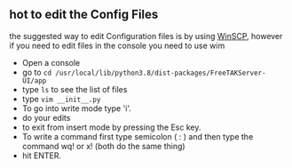 
## hot to edit the Config Files
the suggested way to edit Configuration files is by using [WinSCP](https://freetakteam.github.io/FreeTAKServer-User-Docs/Installation/Tools/), however if you need to edit files in the console you need to use wim  
 * Open a console
 * go to ```cd /usr/local/lib/python3.8/dist-packages/FreeTAKServer-UI/app```
 * type ```ls``` to see the list of files
 * type ```vim __init__.py```
 *  To go into write mode type 'i'.
 *  do your edits
 *  to exit from insert mode by pressing the Esc key. 
 *  To write a command first type semicolon  (  :  )  and then type the command wq!  or x! (both do the same thing) 
 *  hit ENTER.
